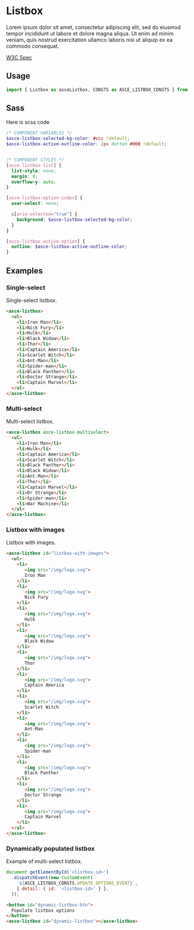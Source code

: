 # Listbox
Lorem ipsum dolor sit amet, consectetur adipiscing elit, sed do eiusmod tempor incididunt ut labore et dolore magna aliqua. Ut enim ad minim veniam, quis nostrud exercitation ullamco laboris nisi ut aliquip ex ea commodo consequat.	

[W3C Spec](https://www.w3.org/TR/wai-aria-practices-1.1/#Listbox)

## Usage

```js
import { Listbox as asceListbox, CONSTS as ASCE_LISTBOX_CONSTS } from 'asce/components/listbox/listbox';
```


## Sass

Here is scss code

```scss
/* COMPONENT VARIABLES */
$asce-listbox-selected-bg-color: #ccc !default;
$asce-listbox-active-outline-color: 2px dotted #000 !default;


/* COMPONENT STYLES */
[asce-listbox-list] {
  list-style: none;
  margin: 0;
  overflow-y: auto;
}

[asce-listbox-option-index] {
  user-select: none;

  &[aria-selected="true"] {
    background: $asce-listbox-selected-bg-color;
  }
}

[asce-listbox-active-option] {
  outline: $asce-listbox-active-outline-color;
}
```


## Examples

### Single-select

Single-select listbox.

```html
<asce-listbox>
  <ul>
    <li>Iron Man</li>
    <li>Nick Fury</li>
    <li>Hulk</li>
    <li>Black Widow</li>
    <li>Thor</li>
    <li>Captain America</li>
    <li>Scarlet Witch</li>
    <li>Ant-Man</li>
    <li>Spider-man</li>
    <li>Black Panther</li>
    <li>Doctor Strange</li>
    <li>Captain Marvel</li>
  </ul>
</asce-listbox>
```


### Multi-select

Multi-select listbox.

```html
<asce-listbox asce-listbox-multiselect>
  <ul>
    <li>Iron Man</li>
    <li>Hulk</li>
    <li>Captain America</li>
    <li>Scarlet Witch</li>
    <li>Black Panther</li>
    <li>Black Widow</li>
    <li>Ant-Man</li>
    <li>Thor</li>
    <li>Captain Marvel</li>
    <li>Dr Strange</li>
    <li>Spider-man</li>
    <li>War Machine</li>
  </ul>
</asce-listbox>
```

### Listbox with images

Listbox with images.

```html
<asce-listbox id="listbox-with-images">
  <ul>
    <li>
       <img src="/img/logo.svg">
       Iron Man
    </li>
    <li>
       <img src="/img/logo.svg">
       Nick Fury
    </li>
    <li>
       <img src="/img/logo.svg">
       Hulk
    </li>
    <li>
       <img src="/img/logo.svg">
       Black Widow
    </li>
    <li>
       <img src="/img/logo.svg">
       Thor
    </li>
    <li>
       <img src="/img/logo.svg">
       Captain America
    </li>
    <li>
       <img src="/img/logo.svg">
       Scarlet Witch
    </li>
    <li>
       <img src="/img/logo.svg">
       Ant-Man
    </li>
    <li>
       <img src="/img/logo.svg">
       Spider-man
    </li>
    <li>
       <img src="/img/logo.svg">
       Black Panther
    </li>
    <li>
       <img src="/img/logo.svg">
       Doctor Strange
    </li>
    <li>
       <img src="/img/logo.svg">
       Captain Marvel
    </li>
  </ul>
</asce-listbox>
```


### Dynamically populated listbox

Example of multi-select listbox.

```js
document.getElementById('<listbox-id>')
  .dispatchEvent(new CustomEvent(
    `${ASCE_LISTBOX_CONSTS.UPDATE_OPTIONS_EVENT}`,
    { detail: { id: '<listbox-id>' } },
  ));
```

```html
<button id="dynamic-listbox-btn">
  Populate listbox options
</button>
<asce-listbox id="dynamic-listbox"></asce-listbox>
```
